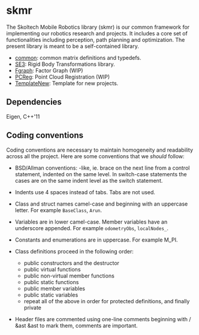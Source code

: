 # skmr
The Skoltech Mobile Robotics library (skmr) is our common framework for implementing our robotics research and projects. It includes a core set of functionalities including perception, path planning and optimization. The present library is meant to be a self-contained library.
* [common](https://cdise-bitbucket.skoltech.ru/projects/MR/repos/skmr/browse/skmr/common): common matrix definitions and typedefs.
* [SE3](https://cdise-bitbucket.skoltech.ru/projects/MR/repos/skmr/browse/skmr/SE3): Rigid Body Transformations library.
* [Fgraph](https://cdise-bitbucket.skoltech.ru/projects/MR/repos/skmr/browse/skmr/FGraph): Factor Graph (WIP)
* [PCReg](https://cdise-bitbucket.skoltech.ru/projects/MR/repos/skmr/browse/skmr/PCRegistration): Point Cloud Registration (WIP)
* [TemplateNew](): Template for new projects.

## Dependencies
Eigen, C++'11

## Coding conventions
Coding conventions are necessary to maintain homogeneity and readability across all the project. Here are some conventions that we _should_ follow:

* BSD/Allman conventions: -like, ie. brace on the next line from a control statement, indented on the same level. In switch-case statements the cases are on the same indent level as the switch statement.
* Indents use 4 spaces instead of tabs. Tabs are not used.
* Class and struct names camel-case and beginning with an uppercase letter. For example `BaseClass`, `Arun`.
* Variables are in lower camel-case. Member variables have an underscore appended. For example `odometryObs`, `localNodes_`.
* Constants and enumerations are in uppercase. For example M_PI.
* Class definitions proceed in the following order:

  - public constructors and the destructor
  - public virtual functions
  - public non-virtual member functions
  - public static functions
  - public member variables
  - public static variables
  - repeat all of the above in order for protected definitions, and finally private
* Header files are commented using one-line comments beginning with / &ast &ast to mark them, comments are important.

